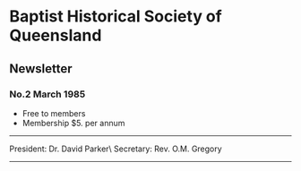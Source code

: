 # Baptist Historical Society of Queensland
## Newsletter

### No.2  March 1985

- Free to members
- Membership $5. per annum

---
President: Dr. David Parker\\
Secretary: Rev. O.M. Gregory

---
